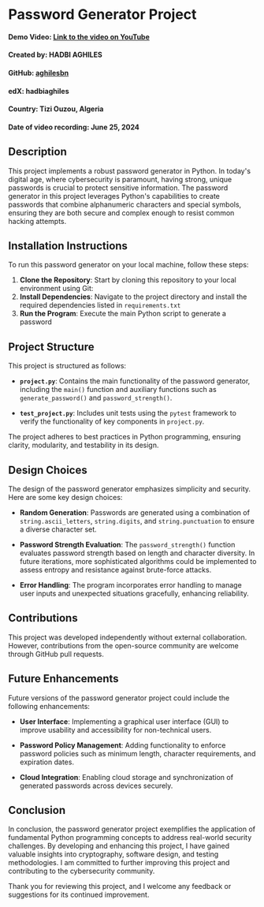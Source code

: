 # Password Generator Project

#### Demo Video: [Link to the video on YouTube](your_video_link_here)
#### Created by: HADBI AGHILES
#### GitHub: [aghilesbn](https://github.com/aghilesbn)

#### edX: hadbiaghiles
#### Country: Tizi Ouzou, Algeria
#### Date of video recording: June 25, 2024

## Description
This project implements a robust password generator in Python. In today's digital age, where cybersecurity is paramount, having strong, unique passwords is crucial to protect sensitive information. The password generator in this project leverages Python's capabilities to create passwords that combine alphanumeric characters and special symbols, ensuring they are both secure and complex enough to resist common hacking attempts.

## Installation Instructions
To run this password generator on your local machine, follow these steps:

1. **Clone the Repository**: Start by cloning this repository to your local environment using Git:
2. **Install Dependencies**: Navigate to the project directory and install the required dependencies listed in `requirements.txt`
3. **Run the Program**: Execute the main Python script to generate a password


## Project Structure
This project is structured as follows:

- **`project.py`**: Contains the main functionality of the password generator, including the `main()` function and auxiliary functions such as `generate_password()` and `password_strength()`.

- **`test_project.py`**: Includes unit tests using the `pytest` framework to verify the functionality of key components in `project.py`.

The project adheres to best practices in Python programming, ensuring clarity, modularity, and testability in its design.

## Design Choices
The design of the password generator emphasizes simplicity and security. Here are some key design choices:

- **Random Generation**: Passwords are generated using a combination of `string.ascii_letters`, `string.digits`, and `string.punctuation` to ensure a diverse character set.

- **Password Strength Evaluation**: The `password_strength()` function evaluates password strength based on length and character diversity. In future iterations, more sophisticated algorithms could be implemented to assess entropy and resistance against brute-force attacks.

- **Error Handling**: The program incorporates error handling to manage user inputs and unexpected situations gracefully, enhancing reliability.

## Contributions
This project was developed independently without external collaboration. However, contributions from the open-source community are welcome through GitHub pull requests.

## Future Enhancements
Future versions of the password generator project could include the following enhancements:

- **User Interface**: Implementing a graphical user interface (GUI) to improve usability and accessibility for non-technical users.

- **Password Policy Management**: Adding functionality to enforce password policies such as minimum length, character requirements, and expiration dates.

- **Cloud Integration**: Enabling cloud storage and synchronization of generated passwords across devices securely.

## Conclusion
In conclusion, the password generator project exemplifies the application of fundamental Python programming concepts to address real-world security challenges. By developing and enhancing this project, I have gained valuable insights into cryptography, software design, and testing methodologies. I am committed to further improving this project and contributing to the cybersecurity community.

Thank you for reviewing this project, and I welcome any feedback or suggestions for its continued improvement.
